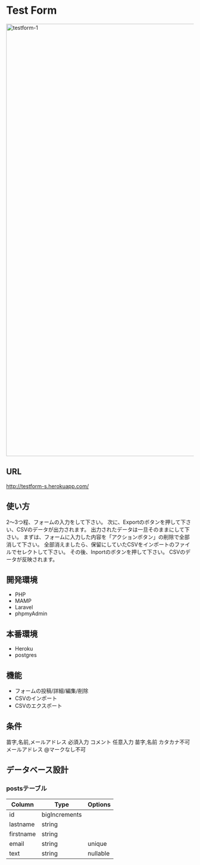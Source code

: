 # Test Form
<img width="1158" alt="testform-1" src="https://user-images.githubusercontent.com/61730661/87874031-61a1e780-ca01-11ea-9a58-b6eed63fb903.png">

## URL
http://testform-s.herokuapp.com/

## 使い方 
2〜3つ程、フォームの入力をして下さい。
次に、Exportのボタンを押して下さい、CSVのデータが出力されます。
出力されたデータは一旦そのままにして下さい。
まずは、フォームに入力した内容を「アクションボタン」の削除で全部消して下さい。
全部消えましたら、保留にしていたCSVをインポートのファイルでセレクトして下さい。
その後、Inportのボタンを押して下さい。
CSVのデータが反映されます。


## 開発環境
- PHP
- MAMP
- Laravel
- phpmyAdmin

## 本番環境
- Heroku
- postgres

## 機能
- フォームの投稿/詳細/編集/削除
- CSVのインポート
- CSVのエクスポート

## 条件
苗字,名前,メールアドレス 必須入力
コメント                 任意入力
苗字,名前                カタカナ不可
メールアドレス           @マークなし不可                

## データベース設計 
### postsテーブル
|Column|Type|Options|
|------|----|-------|
|id|bigIncrements|
|lastname|string|
|firstname|string|
|email|string|unique|
|text|string|nullable|
